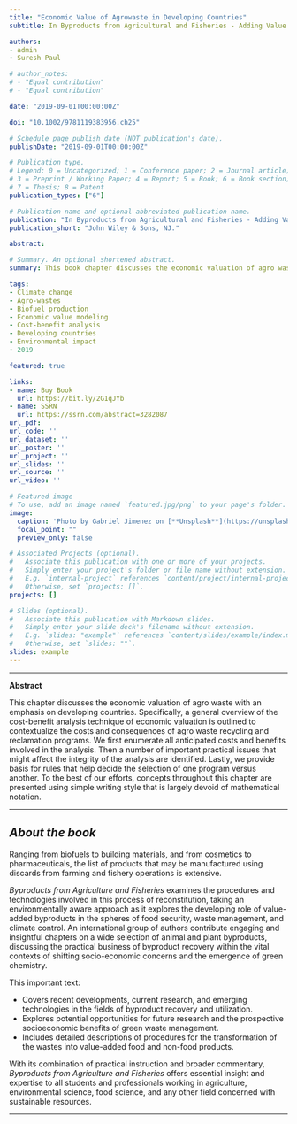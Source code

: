 ```yaml
---
title: "Economic Value of Agrowaste in Developing Countries"
subtitle: In Byproducts from Agricultural and Fisheries - Adding Value for Food, Feed, Pharma and Fuels. Benjamin K. Simpson, Alberta N. Aryee, Fidel Toldrá (Eds.), (Chap. 25, Vol. 2, pp. 581--596). John Wiley & Sons, NJ.

authors:
- admin
- Suresh Paul

# author_notes:
# - "Equal contribution"
# - "Equal contribution"

date: "2019-09-01T00:00:00Z"

doi: "10.1002/9781119383956.ch25"

# Schedule page publish date (NOT publication's date).
publishDate: "2019-09-01T00:00:00Z"

# Publication type.
# Legend: 0 = Uncategorized; 1 = Conference paper; 2 = Journal article;
# 3 = Preprint / Working Paper; 4 = Report; 5 = Book; 6 = Book section;
# 7 = Thesis; 8 = Patent
publication_types: ["6"]

# Publication name and optional abbreviated publication name.
publication: "In Byproducts from Agricultural and Fisheries - Adding Value for Food, Feed, Pharma and Fuels. Benjamin K. Simpson, Alberta N. Aryee, Fidel Toldrá (Eds.), (Chap. 25, Vol. 2, pp. 581--596). John Wiley & Sons, NJ."
publication_short: "John Wiley & Sons, NJ."

abstract: 

# Summary. An optional shortened abstract.
summary: This book chapter discusses the economic valuation of agro waste with an emphasis on developing countries.

tags:
- Climate change
- Agro‐wastes
- Biofuel production
- Economic value modeling
- Cost‐benefit analysis
- Developing countries
- Environmental impact
- 2019

featured: true

links:
- name: Buy Book
  url: https://bit.ly/2G1qJYb
- name: SSRN
  url: https://ssrn.com/abstract=3282087
url_pdf: 
url_code: ''
url_dataset: ''
url_poster: ''
url_project: ''
url_slides: ''
url_source: ''
url_video: ''

# Featured image
# To use, add an image named `featured.jpg/png` to your page's folder. 
image:
  caption: 'Photo by Gabriel Jimenez on [**Unsplash**](https://unsplash.com/photos/pLCdAaMFLTE)'
  focal_point: ""
  preview_only: false

# Associated Projects (optional).
#   Associate this publication with one or more of your projects.
#   Simply enter your project's folder or file name without extension.
#   E.g. `internal-project` references `content/project/internal-project/index.md`.
#   Otherwise, set `projects: []`.
projects: []

# Slides (optional).
#   Associate this publication with Markdown slides.
#   Simply enter your slide deck's filename without extension.
#   E.g. `slides: "example"` references `content/slides/example/index.md`.
#   Otherwise, set `slides: ""`.
slides: example
---
```







___



**Abstract**



This chapter discusses the economic valuation of agro waste with an emphasis on developing countries. Specifically, a general overview of the cost-benefit analysis technique of economic valuation is outlined to contextualize the costs and consequences of agro waste recycling and reclamation programs. We first enumerate all anticipated costs and benefits involved in the analysis. Then a number of important practical issues that might affect the integrity of the analysis are identified. Lastly, we provide basis for rules that help decide the selection of one program versus another. To the best of our efforts, concepts throughout this chapter are presented using simple writing style that is largely devoid of mathematical notation.





___


## *About the book*


Ranging from biofuels to building materials, and from cosmetics to pharmaceuticals, the list of products that may be manufactured using discards from farming and fishery operations is extensive.

*Byproducts from Agriculture and Fisheries* examines the procedures and technologies involved in this process of reconstitution, taking an environmentally aware approach as it explores the developing role of value-added byproducts in the spheres of food security, waste management, and climate control. An international group of authors contribute engaging and insightful chapters on a wide selection of animal and plant byproducts, discussing the practical business of byproduct recovery within the vital contexts of shifting socio-economic concerns and the emergence of green chemistry.

This important text:


- Covers recent developments, current research, and emerging technologies in the fields of byproduct recovery and utilization.
- Explores potential opportunities for future research and the prospective socioeconomic benefits of green waste management.
- Includes detailed descriptions of procedures for the transformation of the wastes into value-added food and non-food products.

With its combination of practical instruction and broader commentary, *Byproducts from Agriculture and Fisheries* offers essential insight and expertise to all students and professionals working in agriculture, environmental science, food science, and any other field concerned with sustainable resources.

___

